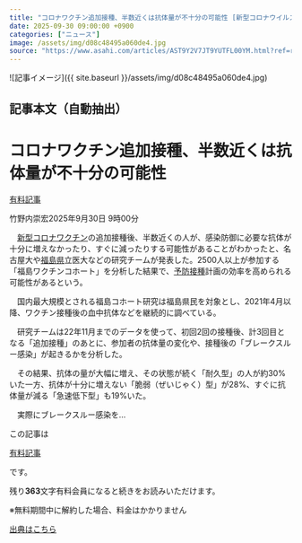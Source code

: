 ```yaml
---
title: "コロナワクチン追加接種、半数近くは抗体量が不十分の可能性 [新型コロナウイルス]：朝日新聞"
date: 2025-09-30 09:00:00 +0900
categories: ["ニュース"]
image: /assets/img/d08c48495a060de4.jpg
source: "https://www.asahi.com/articles/AST9Y2V7JT9YUTFL00YM.html?ref=rss"
---
```


![記事イメージ]({{ site.baseurl }}/assets/img/d08c48495a060de4.jpg)

## 記事本文（自動抽出）
<div><main role="main" id="main"><p></p><div class="y_Qv3"><h1>コロナワクチン追加接種、半数近くは抗体量が不十分の可能性</h1><div class="mhPng"><p><span class="fNPYU Q_Shz"><a href="//www.asahi.com/news/gold.html?iref=com_gold">有料記事</a></span></p><span class="H8KYB">竹野内崇宏</span><span class="UDj4P"><time datetime="2025-09-30T00:00:00.000Z">2025年9月30日 9時00分</time></span></div></div><p id="gsm_above_SnsUtilityArea"></p><p x-component-name="CommentHeadline" x-component-data='{"commentCount":0,"commentators":[],"mode":"pc"}'></p><div class="nfyQp"><p>　<a href="//www.asahi.com/topics/word/%E3%82%B3%E3%83%AD%E3%83%8A%E3%82%A6%E3%82%A4%E3%83%AB%E3%82%B9.html" title="新型コロナ のトピックスを開く" class="eWgMZ">新型コロナ</a><a href="//www.asahi.com/topics/word/%E3%83%AF%E3%82%AF%E3%83%81%E3%83%B3.html" title="ワクチン のトピックスを開く" class="eWgMZ">ワクチン</a>の追加接種後、半数近くの人が、感染防御に必要な抗体が十分に増えなかったり、すぐに減ったりする可能性があることがわかったと、名古屋大や<a href="https://www.asahi.com/area/fukushima/" title="福島県 のトピックスを開く" class="eWgMZ">福島県</a>立医大などの研究チームが発表した。2500人以上が参加する「福島ワクチンコホート」を分析した結果で、<a href="//www.asahi.com/topics/word/%E4%BA%88%E9%98%B2%E6%8E%A5%E7%A8%AE.html" title="予防接種 のトピックスを開く" class="eWgMZ">予防接種</a>計画の効率を高められる可能性があるという。</p><p>　国内最大規模とされる福島コホート研究は福島県民を対象とし、2021年4月以降、ワクチン接種後の血中抗体などを継続的に調べている。</p><p>　研究チームは22年11月までのデータを使って、初回2回の接種後、計3回目となる「追加接種」のあとに、参加者の抗体量の変化や、接種後の「ブレークスルー感染」が起きるかを分析した。</p><p>　その結果、抗体の量が大幅に増え、その状態が続く「耐久型」の人が約30%いた一方、抗体が十分に増えない「脆弱（ぜいじゃく）型」が28%、すぐに抗体量が減る「急速低下型」も19%いた。</p><p class="Lujdo">　実際にブレークスルー感染を…</p></div><p></p><div class="NbZMW"><div class="PxAm1"><p>この記事は</p><img src="//www.asahicom.jp/images/icon_key_gold.png" alt><a href="//www.asahi.com/news/gold.html?iref=com_1kiji_g_0">有料記事</a><p>です。</p><span class="Zgt88">残り<b>363</b>文字</span><span class="hideFromApp">有料会員になると続きをお読みいただけます。</span></div><p class="eQShK">※無料期間中に解約した場合、料金はかかりません</p></div><p x-component-name="WriterProfile" x-component-data='{"writerProfile":{"writerProfileList":[],"isWriterFollowAvailableMember":false},"isFreeArea":true}'></p><p x-component-name="ArticleCommentList" x-component-data='{"commentCount":0,"commentList":[],"shareUrlBase":"https://www.asahi.com/articles/AST9Y2V7JT9YUTFL00YM.html","articleId":"AST9Y2V7JT9YUTFL00YM","commentIdParam":"","equalCommentIdIndex":-1,"isAuthorized":false,"isFreePlan":false,"isPaidMember":false,"isPresent":false,"isHazard":false,"freeUrlBase":"//www.asahi.com","digitalUrlBase":"//digital.asahi.com"}'></p></main></div>

[出典はこちら](https://www.asahi.com/articles/AST9Y2V7JT9YUTFL00YM.html?ref=rss)
